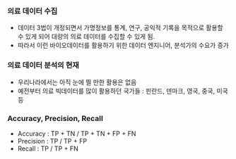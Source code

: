 ### 의료 데이터 수집

- 데이터 3법이 개정되면서 가명정보를 통계, 연구, 공익적 기록을 목적으로 활용할 수 있게 되어 대량의 의료 데이터를 수집할 수 있게 됨.   
- 따라서 이런 바이오데이터를 활용하기 위한 데이터 엔지니어, 분석가의 수요가 증가

### 의료 데이터 분석의 현재

- 우리나라에서는 아직 눈에 띌 만한 활용은 없음
- 예전부터 의료 빅데이터를 많이 활용하던 국가들 : 핀란드, 덴마크, 영국, 중국, 미국 등

### Accuracy, Precision, Recall

- Accuracy : TP + TN / TP + TN + FP + FN
- Precision : TP / TP + FP
- Recall : TP / TP + FN
